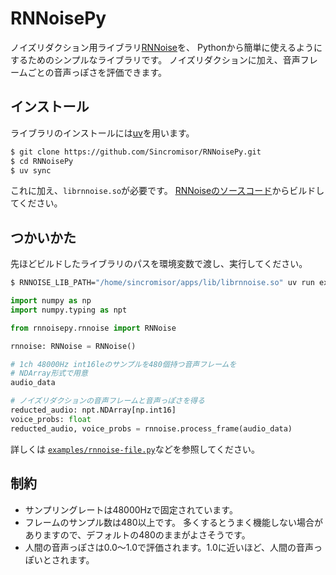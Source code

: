 # RNNoisePy

ノイズリダクション用ライブラリ[RNNoise](https://gitlab.xiph.org/xiph/rnnoise)を、
Pythonから簡単に使えるようにするためのシンプルなライブラリです。
ノイズリダクションに加え、音声フレームごとの音声っぽさを評価できます。


## インストール

ライブラリのインストールには[uv](https://github.com/astral-sh/uv)を用います。

```sh
$ git clone https://github.com/Sincromisor/RNNoisePy.git
$ cd RNNoisePy
$ uv sync
```

これに加え、`librnnoise.so`が必要です。
[RNNoiseのソースコード](https://gitlab.xiph.org/xiph/rnnoise)からビルドしてください。


## つかいかた
先ほどビルドしたライブラリのパスを環境変数で渡し、実行してください。

```sh
$ RNNOISE_LIB_PATH="/home/sincromisor/apps/lib/librnnoise.so" uv run examples/rnnoise-test.py
```

```python
import numpy as np
import numpy.typing as npt

from rnnoisepy.rnnoise import RNNoise

rnnoise: RNNoise = RNNoise()

# 1ch 48000Hz int16leのサンプルを480個持つ音声フレームを
# NDArray形式で用意
audio_data

# ノイズリダクションの音声フレームと音声っぽさを得る
reducted_audio: npt.NDArray[np.int16]
voice_probs: float
reducted_audio, voice_probs = rnnoise.process_frame(audio_data)
```

詳しくは [`examples/rnnoise-file.py`](examples/rnnoise-test.py)などを参照してください。


## 制約
* サンプリングレートは48000Hzで固定されています。
* フレームのサンプル数は480以上です。
  多くするとうまく機能しない場合がありますので、デフォルトの480のままがよさそうです。
* 人間の音声っぽさは0.0～1.0で評価されます。1.0に近いほど、人間の音声っぽいとされます。
